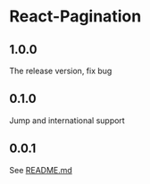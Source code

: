 # React-Pagination
## 1.0.0
The release version, fix bug
## 0.1.0
Jump and international support
## 0.0.1
See [README.md](https://github.com/kagawagao/react-pagination/blob/master/README.md)

